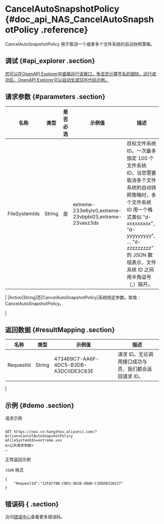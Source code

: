 # CancelAutoSnapshotPolicy {#doc_api_NAS_CancelAutoSnapshotPolicy .reference}

CancelAutoSnapshotPolicy 用于取消一个或者多个文件系统的自动快照策略。

## 调试 {#api_explorer .section}

[您可以在OpenAPI Explorer中直接运行该接口，免去您计算签名的困扰。运行成功后，OpenAPI Explorer可以自动生成SDK代码示例。](https://api.aliyun.com/#product=NAS&api=CancelAutoSnapshotPolicy&type=RPC&version=2017-06-26)

## 请求参数 {#parameters .section}

|名称|类型|是否必选|示例值|描述|
|--|--|----|---|--|
|FileSystemIds|String|是|extreme-233e6ylv0,extreme-23vbpbi03,extreme-23vasz3ds|目标文件系统 ID。一次最多指定 100 个文件系统 ID，当您需要取消多个文件系统的自动快照策略时，多个文件系统 ID 用一个格式类似 "d-xxxxxxxxx", "d-yyyyyyyyy", … "d-zzzzzzzzz" 的 JSON 数组表示，文件系统 ID 之间用半角逗号（,）隔开。

 |
|Action|String|否|CancelAutoSnapshotPolicy|系统规定参数。取值：CancelAutoSnapshotPolicy。

 |

## 返回数据 {#resultMapping .section}

|名称|类型|示例值|描述|
|--|--|---|--|
|RequestId|String|473469C7-AA6F-4DC5-B3DB-A3DC0DE3C83E|请求 ID。无论调用接口成功与否，我们都会返回请求 ID。

 |

## 示例 {#demo .section}

请求示例

``` {#request_demo}

GET https://nas.cn-hangzhou.aliyuncs.com/?Action=CancelAutoSnapshotPolicy
&FileSystemIds=extreme-xxx
&<公共请求参数>
…

```

正常返回示例

`JSON` 格式

``` {#json_return_success_demo}
{
	"RequestId":"12FA778B-C8D3-4D2B-88AD-C10ED0326C57"
}
```

## 错误码 { .section}

访问[错误中心](https://error-center.aliyun.com/status/product/NAS)查看更多错误码。

